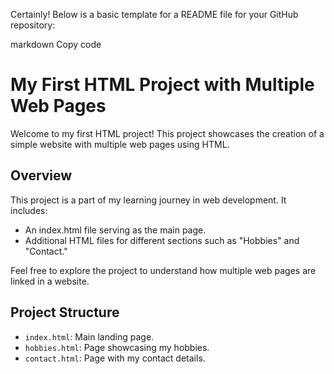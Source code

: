 
Certainly! Below is a basic template for a README file for your GitHub repository:

markdown
Copy code
# My First HTML Project with Multiple Web Pages

Welcome to my first HTML project! This project showcases the creation of a simple website with multiple web pages using HTML.

## Overview

This project is a part of my learning journey in web development. It includes:

- An index.html file serving as the main page.
- Additional HTML files for different sections such as "Hobbies" and "Contact."

Feel free to explore the project to understand how multiple web pages are linked in a website.

## Project Structure

- `index.html`: Main landing page.
- `hobbies.html`: Page showcasing my hobbies.
- `contact.html`: Page with my contact details.
